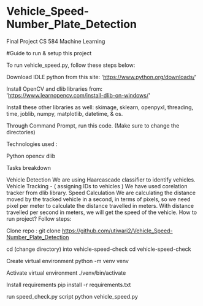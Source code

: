 # Vehicle_Speed-Number_Plate_Detection
Final Project CS 584 Machine Learning

#Guide to run & setup this project

To run vehicle_speed.py, follow these steps below:

Download IDLE python from this site: 'https://www.python.org/downloads/'

Install OpenCV and dlib libraries from: 'https://www.learnopencv.com/install-dlib-on-windows/'

Install these other libraries as well: skimage, sklearn, openpyxl, threading, time, joblib, numpy, matplotlib, datetime, & os.

Through Command Prompt, run this code. (Make sure to change the directories)

Technologies used :

Python
opencv
dlib

Tasks breakdown

Vehicle Detection
We are using Haarcascade classifier to identify vehicles.
Vehicle Tracking - ( assigning IDs to vehicles )
We have used corelation tracker from dlib library.
Speed Calculation
We are calculating the distance moved by the tracked vehicle in a second, in terms of pixels, so we need pixel per meter to calculate the distance travelled in meters.
With distance travelled per second in meters, we will get the speed of the vehicle.
How to run project?
Follow steps:

Clone repo : git clone https://github.com/utiwari2/Vehicle_Speed-Number_Plate_Detection

cd (change directory) into vehicle-speed-check cd vehicle-speed-check

Create virtual environment python -m venv venv

Activate virtual environment ./venv/bin/activate

Install requirements pip install -r requirements.txt

run speed_check.py script python vehicle_speed.py

